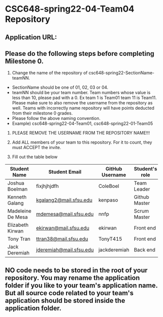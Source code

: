 # CSC648-spring22-04-Team04 Repository

## Application URL: 


## Please do the following steps before completing Milestone 0.
1. Change the name of the repository of csc648-spring22-SectionName-teamNN. 
 - SectionName should be one of 01, 02, 03 or 04. 
 - teamNN should be your team number. Team numbers whose value is less than 10, please pad with a 0. Ex team 1 is Team01 team 11 is Team11. Please make sure to also remove the username from the repository as well. Teams with incorrectly name repository will have points deducted from their milestone 0 grades.
 - Please follow the above naming convention.
 - Example) csc648-spring22-04-Team01,   csc648-spring22-01-Team05

1. PLEASE REMOVE THE USERNAME FROM THE REPOSITORY NAME!!!

2. Add ALL members of your team to this repository. For it to count, they must ACCEPT the invite.

3. Fill out the table below


| Student Name | Student Email | GitHub Username | Student's role |
|    ---     |     ---     |     ---       |  --- |
| Joshua Boelman     | fixjhjhjdfh             |   ColeBoel            |  Team Leader |
| Kenneth Galang    | kgalang2@mail.sfsu.edu              |   kenpaso              |  Github Master |
| Madeleine De Mesa    | mdemesa@mail.sfsu.edu              |  nnfp              |  Scrum Master |
| Elizabeth Kirwan   | ekirwan@mail.sfsu.edu             |   ekirwan             |  Front end |
| Tony Tran    | ttran38@mail.sfsu.edu             |   TonyT415              |  Front end |
| Jack Deremiah    | jderemiah@mail.sfsu.edu             |   jackderemiah             |  Back end |


## NO code needs to be stored in the root of your repository. You may rename the application folder if you like to your team's application name. But all source code related to your team's application should be stored inside the application folder.
